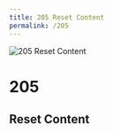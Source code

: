 ```yaml
---
title: 205 Reset Content
permalink: /205
---
```

<div>
    <img src="http://i.dailymail.co.uk/i/pix/2016/05/19/10/345DFE0500000578-3598479-image-a-20_1463649140489.jpg" alt="205 Reset Content" />
    <h1>205</h1>
    <h2>Reset Content</h2>
</div>
